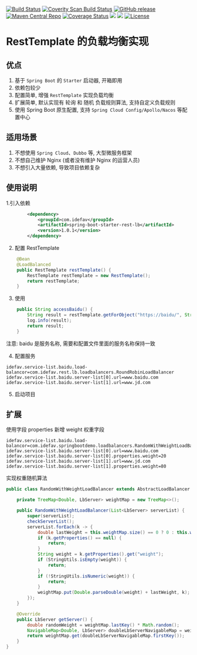[![Build Status](https://travis-ci.org/idefav/spring-boot-starter-rest-lb.svg?branch=master)](https://travis-ci.org/idefav/spring-boot-starter-rest-lb)
[![Coverity Scan Build Status](https://scan.coverity.com/projects/22379/badge.svg)](https://scan.coverity.com/projects/idefav-spring-boot-starter-rest-lb)
[![GitHub release](https://img.shields.io/github/release/idefav/spring-boot-starter-rest-lb.svg)](https://github.com/idefav/spring-boot-starter-rest-lb/releases)
[![Maven Central Repo](https://img.shields.io/maven-central/v/com.idefav.rest.lb/spring-boot-starter-rest-lb.svg)](https://mvnrepository.com/artifact/com.idefav.rest.lb/spring-boot-starter-rest-lb)
[![Coverage Status](https://coveralls.io/repos/github/idefav/spring-boot-starter-rest-lb/badge.svg?branch=master)](https://coveralls.io/github/idefav/spring-boot-starter-rest-lb?branch=master)
![](https://img.shields.io/badge/JAVA-1.8+-green.svg)
![](https://img.shields.io/badge/MAVEN-3.5+-pink.svg)
[![License](https://img.shields.io/badge/License-Apache%202.0-blue.svg)](https://opensource.org/licenses/Apache-2.0)
# RestTemplate 的负载均衡实现
## 优点
1. 基于 `Spring Boot` 的 `Starter` 启动器, 开箱即用
2. 依赖包较少
3. 配置简单, 增强 `RestTemplate` 实现负载均衡
4. 扩展简单, 默认实现有 轮询 和 随机 负载规则算法, 支持自定义负载规则
5. 使用 Spring Boot 原生配置, 支持 `Spring Cloud Config/Apollo/Nacos` 等配置中心
## 适用场景
1. 不想使用 `Spring Cloud`、`Dubbo` 等, 大型微服务框架
2. 不想自己维护 Nginx (或者没有维护 Nginx 的运营人员)
3. 不想引入大量依赖, 导致项目依赖复杂
## 使用说明
1.引入依赖
```xml
        <dependency>
            <groupId>com.idefav</groupId>
            <artifactId>spring-boot-starter-rest-lb</artifactId>
            <version>1.0.1</version>
        </dependency>
```
2. 配置 RestTemplate
```java
    @Bean
    @LoadBalanced
    public RestTemplate restTemplate() {
        RestTemplate restTemplate = new RestTemplate();
        return restTemplate;
    }
```
3. 使用
```java
    public String accessBaidu() {
        String result = restTemplate.getForObject("https://baidu/", String.class);
        log.info(result);
        return result;
    }
```
注意: baidu 是服务名称, 需要和配置文件里面的服务名称保持一致

4. 配置服务
```properties
idefav.service-list.baidu.load-balancor=com.idefav.rest.lb.loadbalancers.RoundRobinLoadBalancer
idefav.service-list.baidu.server-list[0].url=www.baidu.com
idefav.service-list.baidu.server-list[1].url=www.jd.com
```
5. 启动项目

## 扩展
使用字段 properties 新增 weight 权重字段
```properties
idefav.service-list.baidu.load-balancor=com.idefav.springbootdemo.loadbalancers.RandomWithWeightLoadBalancer
idefav.service-list.baidu.server-list[0].url=www.baidu.com
idefav.service-list.baidu.server-list[0].properties.weight=20
idefav.service-list.baidu.server-list[1].url=www.jd.com
idefav.service-list.baidu.server-list[1].properties.weight=80
```
实现权重随机算法
```java
public class RandomWithWeightLoadBalancer extends AbstractLoadBalancer {

    private TreeMap<Double, LbServer> weightMap = new TreeMap<>();

    public RandomWithWeightLoadBalancer(List<LbServer> serverList) {
        super(serverList);
        checkServerList();
        serverList.forEach(k -> {
            double lastWeight = this.weightMap.size() == 0 ? 0 : this.weightMap.lastKey();
            if (k.getProperties() == null) {
                return;
            }
            String weight = k.getProperties().get("weight");
            if (StringUtils.isEmpty(weight)) {
                return;
            }
            if (!StringUtils.isNumeric(weight)) {
                return;
            }
            weightMap.put(Double.parseDouble(weight) + lastWeight, k);
        });
    }

    @Override
    public LbServer getServer() {
        double randomWeight = weightMap.lastKey() * Math.random();
        NavigableMap<Double, LbServer> doubleLbServerNavigableMap = weightMap.tailMap(randomWeight, false);
        return weightMap.get(doubleLbServerNavigableMap.firstKey());
    }
}
```

